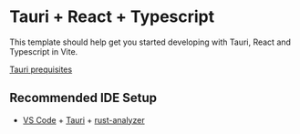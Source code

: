 # Tauri + React + Typescript

This template should help get you started developing with Tauri, React and Typescript in Vite.

[Tauri prequisites](https://tauri.app/v1/guides/getting-started/prerequisites)

## Recommended IDE Setup

- [VS Code](https://code.visualstudio.com/) + [Tauri](https://marketplace.visualstudio.com/items?itemName=tauri-apps.tauri-vscode) + [rust-analyzer](https://marketplace.visualstudio.com/items?itemName=rust-lang.rust-analyzer)
